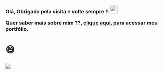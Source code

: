  
<h3>
 Olá, Obrigada pela visita e volte sempre !!  <img src="https://media.giphy.com/media/hvRJCLFzcasrR4ia7z/giphy.gif" width="25px"/> 
 
 Quer saber mais sobre mim ??, [clique aqui](https://github.com/camila-github/portfolio-camila), para acessar meu portfólio.

 <h3>
 
 <h1>
 😄 
 
![](https://visitor-badge.glitch.me/badge?page_id=camila-github&left_color=gray&right_color=blueviolet&left_text=Visitors)
  
 </h1>
 
 


 
 
 

